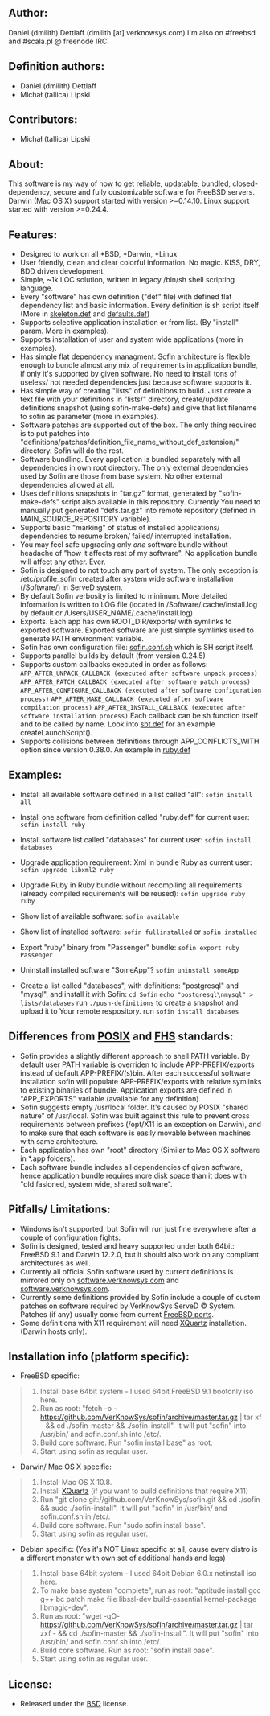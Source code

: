## Author:
Daniel (dmilith) Dettlaff (dmilith [at] verknowsys.com)
I'm also on #freebsd and #scala.pl @ freenode IRC.


## Definition authors:
* Daniel (dmilith) Dettlaff
* Michał (tallica) Lipski


## Contributors:
* Michał (tallica) Lipski


## About:
This software is my way of how to get reliable, updatable, bundled, closed-dependency, secure and fully
customizable software for FreeBSD servers. Darwin (Mac OS X) support started with version >=0.14.10. Linux support started with version >=0.24.4.


## Features:
* Designed to work on all *BSD, *Darwin, *Linux
* User friendly, clean and clear colorful information. No magic. KISS, DRY, BDD driven development.
* Simple, ~1k LOC solution, written in legacy /bin/sh shell scripting language.
* Every "software" has own definition ("def" file) with defined flat dependency list and basic information.
  Every definition is sh script itself (More in [skeleton.def](https://github.com/VerKnowSys/sofin/blob/master/definitions/skeleton.def.sample) and [defaults.def](https://github.com/VerKnowSys/sofin/blob/master/definitions/defaults.def))
* Supports selective application installation or from list. (By "install" param. More in examples).
* Supports installation of user and system wide applications (more in examples).
* Has simple flat dependency managment. Sofin architecture is flexible enough to bundle almost any mix of requirements in application bundle, if only it's supported by given software. No need to install tons of useless/ not needed dependencies just because software supports it.
* Has simple way of creating "lists" of definitions to build. Just create a text file with your definitions in "lists/" directory, create/update definitions snapshot (using sofin-make-defs) and give that list filename to sofin as parameter (more in examples).
* Software patches are supported out of the box. The only thing required is to put patches into "definitions/patches/definition_file_name_without_def_extension/" directory. Sofin will do the rest.
* Software bundling. Every application is bundled separately with all dependencies in own root directory. The only external dependencies used by Sofin are those from base system. No other external dependencies allowed at all.
* Uses definitions snapshots in "tar.gz" format, generated by "sofin-make-defs" script also available in this repository. Currently You need to manually put generated "defs.tar.gz" into remote repository (defined in MAIN_SOURCE_REPOSITORY variable).
* Supports basic "marking" of status of installed applications/ dependencies to resume broken/ failed/ interrupted installation.
* You may feel safe upgrading only *one* software bundle without headache of "how it affects rest of my software". No application bundle will affect any other. Ever.
* Sofin is designed to not touch any part of system. The only exception is /etc/profile_sofin created after system wide software installation (/Software/) in ServeD system.
* By default Sofin verbosity is limited to minimum. More detailed information is written to LOG file (located in /Software/.cache/install.log by default or /Users/USER_NAME/.cache/install.log)
* Exports. Each app has own ROOT_DIR/exports/ with symlinks to exported software. Exported software are just simple symlinks used to generate PATH environment variable.
* Sofin has own configuration file: [sofin.conf.sh](https://github.com/VerKnowSys/sofin/blob/master/sofin.conf.sh) which is SH script itself.
* Supports parallel builds by default (from version 0.24.5)
* Supports custom callbacks executed in order as follows:
    `APP_AFTER_UNPACK_CALLBACK (executed after software unpack process)`
    `APP_AFTER_PATCH_CALLBACK (executed after software patch process)`
    `APP_AFTER_CONFIGURE_CALLBACK (executed after software configuration process)`
    `APP_AFTER_MAKE_CALLBACK (executed after software compilation process)`
    `APP_AFTER_INSTALL_CALLBACK (executed after software installation process)`
  Each callback can be sh function itself and to be called by name. Look into [sbt.def](https://github.com/VerKnowSys/sofin/blob/master/definitions/sbt.def) for an example createLaunchScript().
* Supports collisions between definitions through APP_CONFLICTS_WITH option since version 0.38.0. An example in [ruby.def](https://github.com/VerKnowSys/sofin/blob/master/definitions/ruby.def)


## Examples:
* Install all available software defined in a list called "all":
    `sofin install all`

* Install one software from definition called "ruby.def" for current user:
    `sofin install ruby`

* Install software list called "databases" for current user:
    `sofin install databases`

* Upgrade application requirement: Xml in bundle Ruby as current user:
    `sofin upgrade libxml2 ruby`

* Upgrade Ruby in Ruby bundle without recompiling all requirements (already compiled requirements will be reused):
    `sofin upgrade ruby ruby`

* Show list of available software:
    `sofin available`

* Show list of installed software:
    `sofin fullinstalled` or `sofin installed`

* Export "ruby" binary from "Passenger" bundle: `sofin export ruby Passenger`

* Uninstall installed software "SomeApp"?
    `sofin uninstall someApp`

* Create a list called "databases", with definitions: "postgresql" and "mysql", and install it with Sofin:
    `cd Sofin`
    `echo "postgresql\nmysql" > lists/databases`
    run `./push-definitions` to create a snapshot and upload it to Your remote respository.
    run `sofin install databases`


## Differences from [POSIX](https://en.wikipedia.org/wiki/POSIX) and [FHS](https://en.wikipedia.org/wiki/Filesystem_Hierarchy_Standard) standards:
* Sofin provides a slightly different approach to shell PATH variable. By default user PATH variable is overriden to include APP-PREFIX/exports instead of default APP-PREFIX/(s)bin. After each successful software installation sofin will populate APP-PREFIX/exports with relative symlinks to existing binaries of bundle. Application exports are defined in "APP_EXPORTS" variable (available for any definition).
* Sofin suggests empty /usr/local folder. It's caused by POSIX "shared nature" of /usr/local. Sofin was built against this rule to prevent cross requirements between prefixes (/opt/X11 is an exception on Darwin), and to make sure that each software is easily movable between machines with same architecture.
* Each application has own "root" directory (Similar to Mac OS X software in *.app folders).
* Each software bundle includes all dependencies of given software, hence application bundle requires more disk
space than it does with "old fasioned, system wide, shared software".


## Pitfalls/ Limitations:
* Windows isn't supported, but Sofin will run just fine everywhere after a couple of configuration fights.
* Sofin is designed, tested and heavy supported under both 64bit: FreeBSD 9.1 and Darwin 12.2.0, but it should also work on any compliant architectures as well.
* Currently all official Sofin software used by current definitions is mirrored only on [software.verknowsys.com](http://software.verknowsys.com/source) and [software.verknowsys.com](http://software.verknowsys.com/binary).
* Currently some definitions provided by Sofin include a couple of custom patches on software required by VerKnowSys ServeD © System. Patches (if any) usually come from current [FreeBSD ports](http://www.freebsd.org/ports/index.html).
* Some definitions with X11 requirement will need [XQuartz](http://xquartz.macosforge.org/landing/) installation. (Darwin hosts only).


## Installation info (platform specific):
* FreeBSD specific:
> 1.  Install base 64bit system - I used 64bit FreeBSD 9.1 bootonly iso here.
> 2.  Run as root: "fetch -o - https://github.com/VerKnowSys/sofin/archive/master.tar.gz | tar xf - && cd ./sofin-master && ./sofin-install". It will put "sofin" into /usr/bin/ and sofin.conf.sh into /etc/.
> 3.  Build core software. Run "sofin install base" as root.
> 4.  Start using sofin as regular user.

* Darwin/ Mac OS X specific:
> 1.  Install Mac OS X 10.8.
> 2.  Install [XQuartz](http://xquartz.macosforge.org/landing/) (if you want to build definitions that require X11)
> 3.  Run "git clone git://github.com/VerKnowSys/sofin.git && cd ./sofin && sudo ./sofin-install". It will put "sofin" in /usr/bin/ and sofin.conf.sh in /etc/.
> 4.  Build core software. Run "sudo sofin install base".
> 5.  Start using sofin as regular user.

* Debian specific: (Yes it's NOT Linux specific at all, cause every distro is a different monster with own set of additional hands and legs)
> 1.  Install base 64bit system - I used 64bit Debian 6.0.x netinstall iso here.
> 2.  To make base system "complete", run as root: "aptitude install gcc g++ bc patch make file libssl-dev build-essential kernel-package libmagic-dev".
> 3.  Run as root: "wget -qO- https://github.com/VerKnowSys/sofin/archive/master.tar.gz | tar zxf - && cd ./sofin-master && ./sofin-install". It will put "sofin" into /usr/bin/ and sofin.conf.sh into /etc/.
> 4.  Build core software. Run as root: "sofin install base".
> 5.  Start using sofin as regular user.


## License:
* Released under the [BSD](http://opensource.org/licenses/BSD-2-Clause) license.
